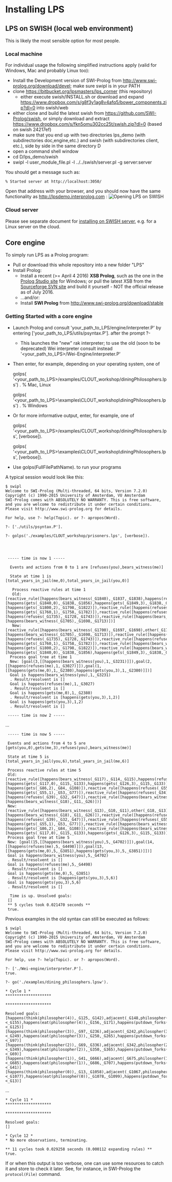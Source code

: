 # Installing LPS #

## LPS on SWISH (local web environment) ##
This is likely the most sensible option for most people.
### Local machine ###
For individual usage the following simplified instructions apply (valid for Windows, Mac and probably Linux too):

* Install the Development version of SWI-Prolog from <http://www.swi-prolog.org/download/devel>; make sure swipl is in your PATH
* clone <https://bitbucket.org/lpsmasters/lps_corner> (this repository)
	* either execute swish/INSTALL.sh or download and expand <https://www.dropbox.com/s/g8f3y1ag8v4afq5/bower_components.zip?dl=0> into swish/web
* either clone and build the latest swish from <https://github.com/SWI-Prolog/swish>, or simply download and extract <https://www.dropbox.com/s/fkn5omu302cc25t/swish.zip?dl=0> (based on swish 24217ef) 
* make sure that you end up with two directories lps_demo (with subdirectories doc,engine,etc.) and swish (with subdirectories client, etc.), side by side in the same directory D
* open a command shell window
* cd D/lps_demo/swish
* swipl -l user_module_file.pl -l ../../swish/server.pl -g server:server

You should get a message such as:

```
% Started server at http://localhost:3050/
```
Open that address with your browser, and you should now have the same functionality as <http://lpsdemo.interprolog.com> :
![Opening LPS on SWISH](https://bitbucket.org/lpsmasters/lps_corner/src/a2fc6d21ccba40f01117b69b47573ae96baee9f6/doc/OpeningSWISH.png)

### Cloud server ###
Please see separate document for [installing on SWISH server](https://bitbucket.org/lpsmasters/lps_corner/src/HEAD/swish/INSTALL_server.md), e.g. for a Linux server on the cloud. 

## Core engine ##
To simply run LPS as a Prolog program:

* Pull or download this whole repository into a new folder "LPS"
* Install Prolog:
    * Install a recent (>= April 4 2016) **XSB Prolog**, such as the one in the [Prolog Studio site](http://interprolog.com/wiki/index.php?title=Studio_Download_and_installation#Installing_XSB_Prolog) for Windows; or pull the latest XSB from the [Sourceforge SVN site](https://sourceforge.net/p/xsb/src/HEAD/tree/trunk/XSB/) and build it yourself - NOT the official release as of July 2016.
    * ...and/or:
    * Install **SWI Prolog** from http://www.swi-prolog.org/download/stable
	
### Getting Started with a core engine ###

* Launch Prolog and consult 'your_path_to_LPS/engine/interpreter.P' by entering ['your_path_to_LPS/utils/psyntax.P']. after the prompt
?-
	* This launches the "new" rak interpreter; to use the old (soon to be deprecated) Wei interpreter consult instead '<your_path_to_LPS>/Wei-Engine/interpreter.P'
* Then enter, for example, depending on your operating system, one of

	golps( '<your_path_to_LPS>/examples/CLOUT_workshop/diningPhilosophers.lps') . % Mac, Linux
	
	golps( '<your_path_to_LPS>\\examples\\CLOUT_workshop\\diningPhilosophers.lps') . % Windows

* Or for more informative output, enter, for example, one of

    golps( '<your_path_to_LPS>/examples/CLOUT_workshop/diningPhilosophers.lps', [verbose]).
	
    golps( '<your_path_to_LPS>\examples\CLOUT_workshop\diningPhilosophers.lps', [verbose]).

* Use golps(FullFilePathName). to run your programs

A typical session would look like this: 

    $ swipl
    Welcome to SWI-Prolog (Multi-threaded, 64 bits, Version 7.2.0)
    Copyright (c) 1990-2015 University of Amsterdam, VU Amsterdam
    SWI-Prolog comes with ABSOLUTELY NO WARRANTY. This is free software,
    and you are welcome to redistribute it under certain conditions.
    Please visit http://www.swi-prolog.org for details.

    For help, use ?- help(Topic). or ?- apropos(Word).

    ?- ['./utils/psyntax.P'].

    ?- golps('./examples/CLOUT_workshop/prisoners.lps', [verbose]).




     ----- time is now 1 -----

      Events and actions from 0 to 1 are [refuses(you),bears_witness(me)]

      State at time 1 is [total_years_in_jail(me,0),total_years_in_jail(you,0)]

       Process reactive rules at time 1
       Old:  [reactive_rule([happens(bears_witness(_G1840),_G1837,_G1838),happens(refuses(_G1849),_G1837,_G1838)],  [happens(gets(_G1840,0),_G1838,_G1856),happens(gets(_G1849,3),_G1838,_G1856)]),reactive_rule([happens(bears_witness(_G1800),_G1797,_G1798),happens(bears_witness(_G1809),_G1797,_G1798),other(_G1800,_G1809)],[happens(gets(_G1800,2),_G1798,_G1822)]),reactive_rule([happens(refuses(_G1760),_G1757,_G1758),happens(refuses(_G1769),_G1757,_G1758),other(_G1760,_G1769)],[happens(gets(_G1760,1),_G1758,_G1782)]),reactive_rule([happens(refuses(_G1730),_G1727,_G1728),other(_G1735,_G1730)],[happens(refuses(_G1735),_G1728,_G1743)]),reactive_rule([happens(bears_witness(_G1700),_G1697,_G1698),other(_G1705,_G1700)],[happens(bears_witness(_G1705),_G1698,_G1713)])]
       New:  [reactive_rule([happens(bears_witness(_G1700),_G1697,_G1698),other(_G1705,_G1700)],[happens(bears_witness(_G1705),_G1698,_G1713)]),reactive_rule([happens(refuses(_G1730),_G1727,_G1728),other(_G1735,_G1730)],[happens(refuses(_G1735),_G1728,_G1743)]),reactive_rule([happens(refuses(_G1760),_G1757,_G1758),happens(refuses(_G1769),_G1757,_G1758),other(_G1760,_G1769)],[happens(gets(_G1760,1),_G1758,_G1782)]),reactive_rule([happens(bears_witness(_G1800),_G1797,_G1798),happens(bears_witness(_G1809),_G1797,_G1798),other(_G1800,_G1809)],[happens(gets(_G1800,2),_G1798,_G1822)]),reactive_rule([happens(bears_witness(_G1840),_G1837,_G1838),happens(refuses(_G1849),_G1837,_G1838)],[happens(gets(_G1840,0),_G1838,_G1856),happens(gets(_G1849,3),_G1838,_G1856)])]
      Process goal tree at time 1
      New: [goal(3,[[happens(bears_witness(you),1,_G3231)]]),goal(2,[[happens(refuses(me),1,_G3027)]]),goal(1, [[happens(gets(me,0),1,_G2380),happens(gets(you,3),1,_G2380)]])]
      Goal is happens(bears_witness(you),1,_G3231)
      . Result/resolvent is []
      Goal is happens(refuses(me),1,_G3027)
      . Result/resolvent is []
      Goal is happens(gets(me,0),1,_G2380)
      . Result/resolvent is [happens(gets(you,3),1,2)]
      Goal is happens(gets(you,3),1,2)
      . Result/resolvent is []

     ----- time is now 2 -----

...


     ----- time is now 5 -----

     Events and actions from 4 to 5 are [gets(you,0),gets(me,3),refuses(you),bears_witness(me)]

     State at time 5 is [total_years_in_jail(you,6),total_years_in_jail(me,6)]

     Process reactive rules at time 5
     Old:  [reactive_rule([happens(bears_witness(_G117),_G114,_G115),happens(refuses(_G126),_G114,_G115)],[happens(gets(_G117,0),_G115,_G133),happens(gets(_G126,3),_G115,_G133)]),reactive_rule([happens(bears_witness(_G86),_G83,_G84),happens(bears_witness(_G95),_G83,_G84),other(_G86,_G95)],[happens(gets(_G86,2),_G84,_G108)]),reactive_rule([happens(refuses(_G55),_G52,_G53),happens(refuses(_G64),_G52,_G53),other(_G55,_G64)],[happens(gets(_G55,1),_G53,_G77)]),reactive_rule([happens(refuses(_G34),_G31,_G32),other(_G39,_G34)],[happens(refuses(_G39),_G32,_G47)]),reactive_rule([happens(bears_witness(_G13),_G10,_G11),other(_G18,_G13)],[happens(bears_witness(_G18),_G11,_G26)])]
     New:  [reactive_rule([happens(bears_witness(_G13),_G10,_G11),other(_G18,_G13)],[happens(bears_witness(_G18),_G11,_G26)]),reactive_rule([happens(refuses(_G34),_G31,_G32),other(_G39,_G34)],[happens(refuses(_G39),_G32,_G47)]),reactive_rule([happens(refuses(_G55),_G52,_G53),happens(refuses(_G64),_G52,_G53),other(_G55,_G64)],[happens(gets(_G55,1),_G53,_G77)]),reactive_rule([happens(bears_witness(_G86),_G83,_G84),happens(bears_witness(_G95),_G83,_G84),other(_G86,_G95)],[happens(gets(_G86,2),_G84,_G108)]),reactive_rule([happens(bears_witness(_G117),_G114,_G115),happens(refuses(_G126),_G114,_G115)],[happens(gets(_G117,0),_G115,_G133),happens(gets(_G126,3),_G115,_G133)])]
     Process goal tree at time 5
     New: [goal(15,[[happens(bears_witness(you),5,_G4702)]]),goal(14,[[happens(refuses(me),5,_G4498)]]),goal(13,[[happens(gets(me,0),5,_G3851),happens(gets(you,3),5,_G3851)]])]
     Goal is happens(bears_witness(you),5,_G4702)
     . Result/resolvent is []
     Goal is happens(refuses(me),5,_G4498)
     . Result/resolvent is []
     Goal is happens(gets(me,0),5,_G3851)
     . Result/resolvent is [happens(gets(you,3),5,6)]
     Goal is happens(gets(you,3),5,6)
     . Result/resolvent is []

      Time is up. Unsolved goals: 
     []
     ** 5 cycles took 0.021470 seconds **
     true.

Previous examples in the old syntax can still be executed as follows: 


    $ swipl
    Welcome to SWI-Prolog (Multi-threaded, 64 bits, Version 7.2.0)
    Copyright (c) 1990-2015 University of Amsterdam, VU Amsterdam
    SWI-Prolog comes with ABSOLUTELY NO WARRANTY. This is free software,
    and you are welcome to redistribute it under certain conditions.
    Please visit http://www.swi-prolog.org for details.

    For help, use ?- help(Topic). or ?- apropos(Word).

    ?- ['./Wei-engine/interpreter.P'].
    true.

    ?- go('./examples/dining_philosophers.lpsw').
	
    * Cycle 1 *
    ********************
    
    ********************
    
    Resolved goals:
    [happens(think(philosopher(4)),_G125,_G142),adjacent(_G148,philosopher(4),_G150),happens(pickup_forks(_G148,philosopher(4),_G150),_G155,_G156),tc(_G142=<_G155),happens(eat(philosopher(4)),_G156,_G171),happens(putdown_forks(_G148,philosopher(4),_G150),_G171,_G126),tc(1=<_G125)]
    [happens(think(philosopher(3)),_G97,_G236),adjacent(_G242,philosopher(3),_G244),happens(pickup_forks(_G242,philosopher(3),_G244),_G249,_G250),tc(_G236=<_G249),happens(eat(philosopher(3)),_G250,_G265),happens(putdown_forks(_G242,philosopher(3),_G244),_G265,_G98),tc(1=<_G97)]
    [happens(think(philosopher(2)),_G69,_G336),adjacent(_G342,philosopher(2),_G344),happens(pickup_forks(_G342,philosopher(2),_G344),_G349,_G350),tc(_G336=<_G349),happens(eat(philosopher(2)),_G350,_G365),happens(putdown_forks(_G342,philosopher(2),_G344),_G365,_G70),tc(1=<_G69)]
    [happens(think(philosopher(1)),_G41,_G666),adjacent(_G675,philosopher(1),_G677),happens(pickup_forks(_G675,philosopher(1),_G677),_G685,_G686),tc(_G666=<_G685),happens(eat(philosopher(1)),_G686,_G707),happens(putdown_forks(_G675,philosopher(1),_G677),_G707,_G42),tc(1=<_G41)]
    [happens(think(philosopher(0)),_G13,_G1058),adjacent(_G1067,philosopher(0),_G1069),happens(pickup_forks(_G1067,philosopher(0),_G1069),_G1077,_G1078),tc(_G1058=<_G1077),happens(eat(philosopher(0)),_G1078,_G1099),happens(putdown_forks(_G1067,philosopher(0),_G1069),_G1099,_G14),tc(1=<_G13)]

...

    * Cycle 11 *
    ********************
    
    ********************
    
    Resolved goals:
    []

    * Cycle 12 *
    * No more observations, terminating.
    
    ** 11 cycles took 0.029258 seconds (0.000112 expanding rules) **
    true.

If or when this output is too verbose, one can use some resources to catch it and store to check it later. See, for instance, in SWI-Prolog the `protocol(File)` command. 
